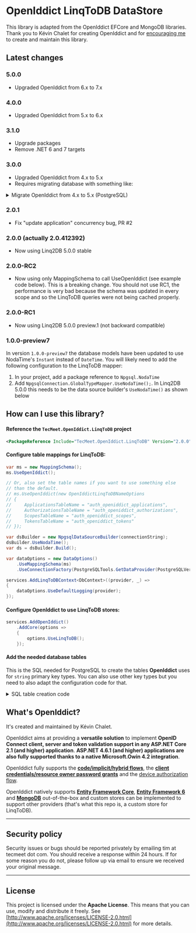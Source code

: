 ﻿# OpenIddict LinqToDB DataStore

This library is adapted from the OpenIddict EFCore and MongoDB libraries.
Thank you to Kévin Chalet for creating OpenIddict and for [encouraging
me](https://github.com/openiddict/openiddict-core/issues/1503) to create and maintain this library.

## Latest changes

### 5.0.0
- Upgraded OpenIddict from 6.x to 7.x

### 4.0.0
- Upgraded OpenIddict from 5.x to 6.x

### 3.1.0
- Upgrade packages
- Remove .NET 6 and 7 targets

### 3.0.0
- Upgraded OpenIddict from 4.x to 5.x
- Requires migrating database with something like:
 <details>
<summary>Migrate OpenIddict from 4.x to 5.x (PostgreSQL)</summary>

```sql
ALTER TABLE auth_openiddict_applications RENAME COLUMN type TO client_type;
ALTER TABLE auth_openiddict_applications ADD COLUMN application_type text;
ALTER TABLE auth_openiddict_applications ADD COLUMN settings text;
ALTER TABLE auth_openiddict_applications ADD COLUMN json_web_key_set text;
```
</details>

### 2.0.1
- Fix "update application" concurrency bug, PR #2

### 2.0.0 (actually 2.0.412392)
- Now using Linq2DB 5.0.0 stable

### 2.0.0-RC2
- Now using only MappingSchema to call UseOpenIddict (see example code below).
This is a breaking change.
You should not use RC1, the performance is very bad because the schema
was updated in every scope and so the LinqToDB queries were not being cached properly.

### 2.0.0-RC1
- Now using Linq2DB 5.0.0 preview.1 (not backward compatible)

### 1.0.0-preview7
In version `1.0.0-preview7` the database models have been updated to use NodaTime's
`Instant` instead of `DateTime`. You will likely need to add the following configuration
to the LinqToDB mapper: 
1. In your project, add a package reference to `Npgsql.NodaTime`
2. Add `NpgsqlConnection.GlobalTypeMapper.UseNodaTime();`. In Linq2DB 5.0.0
this needs to be the data source builder's `UseNodaTime()` as shown below

## How can I use this library?

#### Reference the `TecMeet.OpenIddict.LinqToDB` project
```xml
<PackageReference Include="TecMeet.OpenIddict.LinqToDB" Version="2.0.0" />
```

#### Configure table mappings for LinqToDB:
```csharp
var ms = new MappingSchema();
ms.UseOpenIddict();

// Or, also set the table names if you want to use something else
// than the default.
// ms.UseOpenIddict(new OpenIddictLinqToDBNameOptions
// {
//     ApplicationsTableName = "auth_openiddict_applications",
//     AuthorizationsTableName = "auth_openiddict_authorizations",
//     ScopesTableName = "auth_openiddict_scopes",
//     TokensTableName = "auth_openiddict_tokens"
// });

var dsBuilder = new NpgsqlDataSourceBuilder(connectionString);
dsBuilder.UseNodaTime();
var ds = dsBuilder.Build();

var dataOptions = new DataOptions()
    .UseMappingSchema(ms)
    .UseConnectionFactory(PostgreSQLTools.GetDataProvider(PostgreSQLVersion.v95), ds.CreateConnection);

services.AddLinqToDBContext<DbContext>((provider, _) =>
{
    dataOptions.UseDefaultLogging(provider);
});
```

#### Configure OpenIddict to use LinqToDB stores:
```csharp
services.AddOpenIddict()
    .AddCore(options =>
    {
        options.UseLinqToDB();
    });
```

#### Add the needed database tables
This is the SQL needed for PostgreSQL to create the tables **OpenIddict** uses for `string` primary key types. You
can also use other key types but you need to also adapt the configuration code for that.
<details>
<summary>SQL table creation code</summary>

```postgresql
CREATE TABLE auth_openiddict_applications
(
    type                      text      NULL,
    requirements              text      NULL,
    redirect_uris             text      NULL,
    properties                text      NULL,
    post_logout_redirect_uris text      NULL,
    permissions               text      NULL,
    id                        text  NOT NULL DEFAULT gen_random_uuid(),
    display_names             text      NULL,
    display_name              text      NULL,
    consent_type              text      NULL,
    concurrency_token         text      NULL,
    client_secret             text      NULL,
    client_id                 text      NULL,
    
    CONSTRAINT "PK_auth_openiddict_applications" PRIMARY KEY (id)
);

CREATE TABLE auth_openiddict_authorizations
(
    type              text           NULL,
    subject           text           NULL,
    status            text           NULL,
    scopes            text           NULL,
    properties        text           NULL,
    id                text       NOT NULL DEFAULT gen_random_uuid(),
    creation_date     timestamptz      NULL,
    concurrency_token text           NULL,
    application_id    text           NULL,

    CONSTRAINT "PK_auth_openiddict_authorizations" PRIMARY KEY (id)
);

CREATE TABLE auth_openiddict_scopes
(
    resources         text      NULL,
    properties        text      NULL,
    name              text      NULL,
    id                text  NOT NULL DEFAULT gen_random_uuid(),
    display_names     text      NULL,
    display_name      text      NULL,
    descriptions      text      NULL,
    description       text      NULL,
    concurrency_token text      NULL,

    CONSTRAINT "PK_auth_openiddict_scopes" PRIMARY KEY (id)
);

CREATE TABLE auth_openiddict_tokens
(
    type              text           NULL,
    subject           text           NULL,
    status            text           NULL,
    reference_id      text           NULL,
    redemption_date   timestamptz      NULL,
    properties        text           NULL,
    payload           text           NULL,
    id                text       NOT NULL DEFAULT gen_random_uuid(),
    expiration_date   timestamptz      NULL,
    creation_date     timestamptz      NULL,
    concurrency_token text           NULL,
    authorization_id  text           NULL,
    application_id    text           NULL,

    CONSTRAINT "PK_auth_openiddict_tokens" PRIMARY KEY (id)
);
```
</details>

## What's OpenIddict?
It's created and maintained by Kévin Chalet.

OpenIddict aims at providing a **versatile solution** to implement **OpenID Connect client, server and token validation support in any ASP.NET Core 2.1 (and higher) application**.
**ASP.NET 4.6.1 (and higher) applications are also fully supported thanks to a native Microsoft.Owin 4.2 integration**.

OpenIddict fully supports the **[code/implicit/hybrid flows](http://openid.net/specs/openid-connect-core-1_0.html)**,
the **[client credentials/resource owner password grants](https://tools.ietf.org/html/rfc6749)** and the [device authorization flow](https://tools.ietf.org/html/rfc8628).

OpenIddict natively supports **[Entity Framework Core](https://www.nuget.org/packages/OpenIddict.EntityFrameworkCore)**,
**[Entity Framework 6](https://www.nuget.org/packages/OpenIddict.EntityFramework)** and **[MongoDB](https://www.nuget.org/packages/OpenIddict.MongoDb)**
out-of-the-box and custom stores can be implemented to support other providers (that's what this repo is,
a custom store for LinqToDB).

--------------

## Security policy

Security issues or bugs should be reported privately by emailing tim at tecmeet dot com.
You should receive a response within 24 hours. If for some reason you do not, please follow up via email to ensure we received your original message.

--------------

## License

This project is licensed under the **Apache License**. This means that you can use, modify and distribute it freely.
See [http://www.apache.org/licenses/LICENSE-2.0.html](http://www.apache.org/licenses/LICENSE-2.0.html) for more details.
